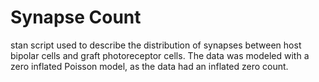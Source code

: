# Synapse Count

stan script used to describe the distribution of synapses between host bipolar cells and graft photoreceptor cells. The data was modeled with a zero inflated Poisson model, as the data had an inflated zero count.
